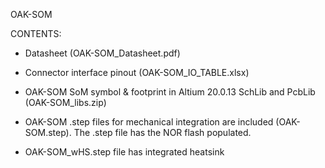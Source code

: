 OAK-SOM

CONTENTS:

- Datasheet (OAK-SOM_Datasheet.pdf)

- Connector interface pinout (OAK-SOM_IO_TABLE.xlsx)

- OAK-SOM SoM symbol & footprint in Altium 20.0.13 SchLib and PcbLib (OAK-SOM_libs.zip)

- OAK-SOM .step files for mechanical integration are included (OAK-SOM.step). The .step file has the NOR flash populated. 

- OAK-SOM_wHS.step file has integrated heatsink 

